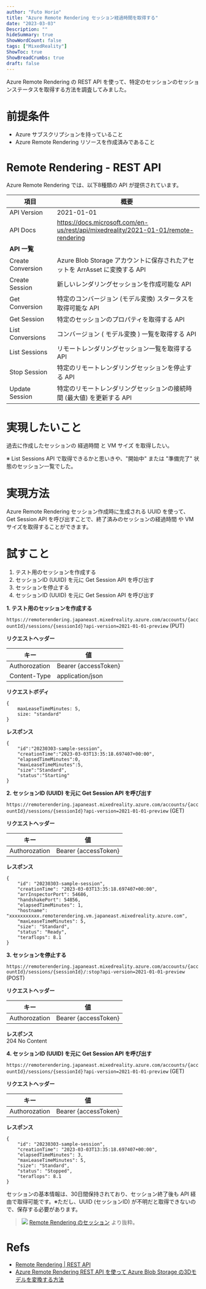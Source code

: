 ```yaml
---
author: "Futo Horio"
title: "Azure Remote Rendering セッション経過時間を取得する"
date: "2023-03-03"
Description: ""
hideSummary: true
ShowWordCount: false
tags: ["MixedReality"]
ShowToc: true
ShowBreadCrumbs: true
draft: false
---
```


Azure Remote Rendering の REST API を使って、特定のセッションのセッションステータスを取得する方法を調査してみました。

# 前提条件
- Azure サブスクリプションを持っていること
- Azure Remote Rendering リソースを作成済みであること

# Remote Rendering - REST API
Azure Remote Rendering では、以下8種類の API が提供されています。

| 項目 | 概要 |
| --- | --- |
| API Version | 2021-01-01 |
| API Docs | https://docs.microsoft.com/en-us/rest/api/mixedreality/2021-01-01/remote-rendering |
| **API 一覧** | 
| Create Conversion | Azure Blob Storage アカウントに保存されたアセットを ArrAsset に変換する API |
| Create Session | 新しいレンダリングセッションを作成可能な API |
| Get Conversion | 特定のコンバージョン (モデル変換) スタータスを取得可能な API |
| Get Session | 特定のセッションのプロパティを取得する API |
| List Conversions | コンバージョン ( モデル変換 ) 一覧を取得する API |
| List Sessions | リモートレンダリングセッション一覧を取得する API |
| Stop Session | 特定のリモートレンダリングセッションを停止する API |
| Update Session | 特定のリモートレンダリングセッションの接続時間 (最大値) を更新する API  |

# 実現したいこと
過去に作成したセッションの 経過時間 と VM サイズ を取得したい。  

※ List Sessions API で取得できるかと思いきや、"開始中" または "準備完了" 状態のセッション一覧でした。

# 実現方法
Azure Remote Rendering セッション作成時に生成される UUID を使って、  
Get Session API を呼び出すことで、終了済みのセッションの経過時間 や VM サイズを取得することができます。

# 試すこと

1. テスト用のセッションを作成する
2. セッションID (UUID) を元に Get Session API を呼び出す
3. セッションを停止する
4. セッションID (UUID) を元に Get Session API を呼び出す

**1. テスト用のセッションを作成する**

``https://remoterendering.japaneast.mixedreality.azure.com/accounts/{accountId}/sessions/{sessionId}?api-version=2021-01-01-preview`` (PUT)

**リクエストヘッダー**

| キー | 値 |
| --- | --- |
| Authorozation | Bearer {accessToken} |
| Content-Type | application/json |

**リクエストボディ**
```
{
    maxLeaseTimeMinutes: 5,
    size: "standard"
}
```

**レスポンス**

```
{
    "id":"20230303-sample-session",
    "creationTime":"2023-03-03T13:35:18.697407+00:00",
    "elapsedTimeMinutes":0,
    "maxLeaseTimeMinutes":5,
    "size":"Standard",
    "status":"Starting"
}
```

**2. セッションID (UUID) を元に Get Session API を呼び出す**

``https://remoterendering.japaneast.mixedreality.azure.com/accounts/{accountId}/sessions/{sessionId}?api-version=2021-01-01-preview`` (GET)

**リクエストヘッダー**

| キー | 値 |
| --- | --- |
| Authorozation | Bearer {accessToken} |

**レスポンス**

```
{
    "id": "20230303-sample-session",
    "creationTime": "2023-03-03T13:35:18.697407+00:00",
    "arrInspectorPort": 54686,
    "handshakePort": 54856,
    "elapsedTimeMinutes": 1,
    "hostname": "xxxxxxxxxxx.remoterendering.vm.japaneast.mixedreality.azure.com",
    "maxLeaseTimeMinutes": 5,
    "size": "Standard",
    "status": "Ready",
    "teraflops": 8.1
}
```

**3. セッションを停止する**

``https://remoterendering.japaneast.mixedreality.azure.com/accounts/{accountId}/sessions/{sessionId}/:stop?api-version=2021-01-01-preview`` (POST)

**リクエストヘッダー**

| キー | 値 |
| --- | --- |
| Authorozation | Bearer {accessToken} |

**レスポンス**  
204 No Content

**4. セッションID (UUID) を元に Get Session API を呼び出す**

``https://remoterendering.japaneast.mixedreality.azure.com/accounts/{accountId}/sessions/{sessionId}?api-version=2021-01-01-preview`` (GET)

**リクエストヘッダー**

| キー | 値 |
| --- | --- |
| Authorozation | Bearer {accessToken} |

**レスポンス**

```
{
    "id": "20230303-sample-session",
    "creationTime": "2023-03-03T13:35:18.697407+00:00",
    "elapsedTimeMinutes": 3,
    "maxLeaseTimeMinutes": 5,
    "size": "Standard",
    "status": "Stopped",
    "teraflops": 8.1
}
```

セッションの基本情報は、30日間保持されており、セッション終了後も API 経由で取得可能です。※ただし、UUID (セッションID) が不明だと取得できないので、保存する必要があります。

> ![](/images/2023-03-03-arr-session-info.png)
> [Remote Rendering のセッション](https://learn.microsoft.com/ja-jp/azure/remote-rendering/concepts/sessions) より抜粋。


# Refs
- [Remote Rendering | REST API](https://learn.microsoft.com/ja-jp/rest/api/mixedreality/2021-01-01preview/remote-rendering/get-session?tabs=HTTP)
- [Azure Remote Rendering REST API を使って Azure Blob Storage の3Dモデルを変換する方法](https://qiita.com/Futo_Horio/items/8714547ea7346f548cea)